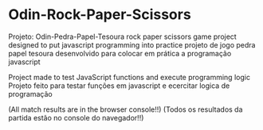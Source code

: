 # Odin-Rock-Paper-Scissors
Projeto: Odin-Pedra-Papel-Tesoura
rock paper scissors game project designed to put javascript programming into practice
projeto de jogo pedra papel tesoura desenvolvido para colocar em prática a programação javascript

Project made to test JavaScript functions and execute programming logic
Projeto feito para testar funções em javascript e ecercitar logica de programação

(All match results are in the browser console!!)
(Todos os resultados da partida estão no console do navegador!!)
